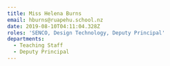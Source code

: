```yaml
---
title: Miss Helena Burns
email: hburns@ruapehu.school.nz
date: 2019-08-10T04:11:04.328Z
roles: 'SENCO, Design Technology, Deputy Principal'
departments:
  - Teaching Staff
  - Deputy Principal
---
```


